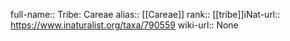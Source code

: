 

full-name:: Tribe: Careae
alias:: [[Careae]]
rank:: [[tribe]]iNat-url:: https://www.inaturalist.org/taxa/790559
wiki-url:: None